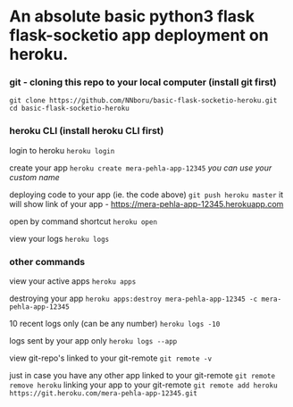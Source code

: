 # An absolute basic python3 flask flask-socketio app deployment on heroku.


### git - cloning this repo to your local computer (install git first)

```
git clone https://github.com/NNboru/basic-flask-socketio-heroku.git
cd basic-flask-socketio-heroku
```



### heroku CLI (install heroku CLI first)

login to heroku
```heroku login```

create your app
```heroku create mera-pehla-app-12345```	_you can use your custom name_

deploying code to your app (ie. the code above)
```git push heroku master```
it will show link of your app - https://mera-pehla-app-12345.herokuapp.com

open by command shortcut
```heroku open```

view your logs
```heroku logs```



### other commands

view your active apps
```heroku apps```

destroying your app
```heroku apps:destroy mera-pehla-app-12345 -c mera-pehla-app-12345```

10 recent logs only (can be any number)
```heroku logs -10```

logs sent by your app only
```heroku logs --app```

view git-repo's linked to your git-remote
```git remote -v```

just in case you have any other app linked to your git-remote
```git remote remove heroku```
linking your app to your git-remote
```git remote add heroku https://git.heroku.com/mera-pehla-app-12345.git```

